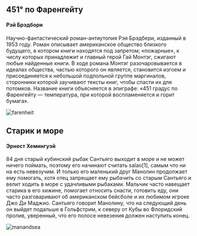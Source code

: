 <h2> 451° по Фаренгейту </h2>
<h4> Рэй Брэдбори </h4>

Научно-фантастический роман-антиутопия Рэя Брэдбери, изданный в 1953 году. 
Роман описывает американское общество близкого будущего, в котором книги находятся под запретом; «пожарные», 
к числу которых принадлежит и главный герой Гай Монтэг, сжигают любые найденные книги. 
В ходе романа Монтэг разочаровывается в идеалах общества, частью которого он является, 
становится изгоем и присоединяется к небольшой подпольной группе маргиналов, сторонники которой заучивают тексты книг, 
чтобы спасти их для потомков. 
Название книги объясняется в эпиграфе: «451 градус по Фаренгейту — температура, при которой воспламеняется и горит бумага».

![farenheit](https://opt.detskoelukoshko.ru/wa-data/public/shop/products/88/57/25788/images/13456/13456.750x0.jpg)

<h2> Старик и море </h2> 
<h4> Эрнест Хемингуэй </h4>

84 дня старый кубинский рыбак Сантьяго выходит в море и не может ничего поймать, поэтому его начинают считать salao[1], самым что ни на есть невезучим. И только его маленький друг Манолин продолжает ему помогать, хотя отец запрещает ему рыбачить со старым Сантьяго и велит ходить в море с удачливыми рыбаками. Мальчик часто навещает старика в его хижине, помогает относить снасти, готовить еду, они часто разговаривают об американском бейсболе и их любимом игроке Джо Ди Маджио. Сантьяго говорит Манолину, что на следующий день он выйдет подальше в Гольфстрим, к северу от Кубы во Флоридский пролив, уверенный, что его полосе невезения должен наступить конец.

![manandsea](https://cdn1.ozone.ru/multimedia/1015462390.jpg)
